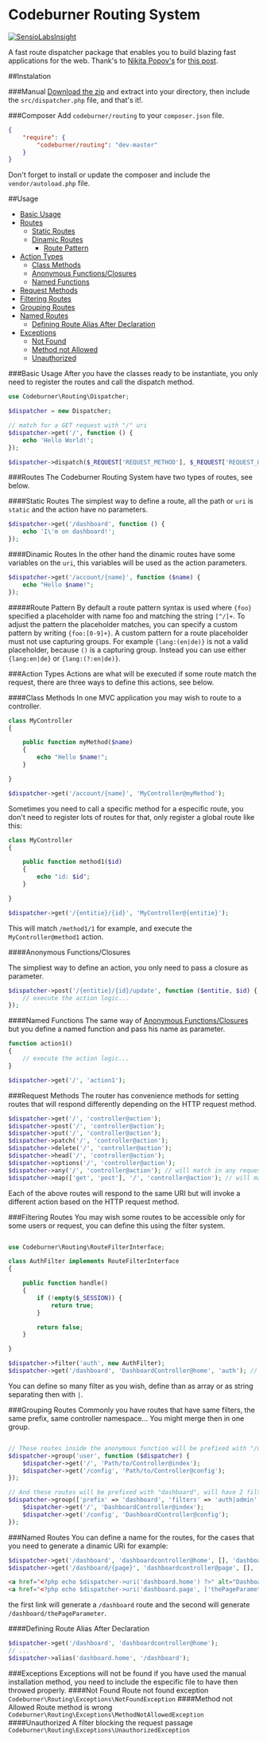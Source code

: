 # Codeburner Routing System

[![SensioLabsInsight](https://insight.sensiolabs.com/projects/d96c4a67-982b-4e16-a24d-7b490bf11bc7/big.png)](https://insight.sensiolabs.com/projects/d96c4a67-982b-4e16-a24d-7b490bf11bc7)

A fast route dispatcher package that enables you to build blazing fast applications for the web. Thank's to [Nikita Popov's](https://github.com/nikic/) for [this post](https://nikic.github.io/2014/02/18/Fast-request-routing-using-regular-expressions.html).

##Instalation

###Manual
[Download the zip](https://github.com/codeburnerframework/routing/archive/master.zip) and extract into your directory, then include the `src/dispatcher.php` file, and that's it!.

###Composer
Add `codeburner/routing` to your `composer.json` file.

```json
{
    "require": {
        "codeburner/routing": "dev-master"
    }
}
```

Don't forget to install or update the composer and include the `vendor/autoload.php` file.

##Usage

- [Basic Usage](#basic-usage)
- [Routes](#routes)
	- [Static Routes](#static-routes)
	- [Dinamic Routes](#dinamic-routes)
		- [Route Pattern](#route-pattern)
- [Action Types](#action-types)
    - [Class Methods](#class-methods)
    - [Anonymous Functions/Closures](#anonymous-functionsclosures)
    - [Named Functions](#name-functions)
- [Request Methods](#request-methods)
- [Filtering Routes](#filtering-routes)
- [Grouping Routes](#grouping-routes)
- [Named Routes](#named-routes)
	- [Defining Route Alias After Declaration](#defining_route_alias_after_declaration)
- [Exceptions](#exceptions)
	- [Not Found](#not-found)
	- [Method not Allowed](#method-not-allowed)
	- [Unauthorized](#unauthorized)

###Basic Usage
After you have the classes ready to be instantiate, you only need to register the routes and call the dispatch method.

```php
use Codeburner\Routing\Dispatcher;

$dispatcher = new Dispatcher;

// match for a GET request with "/" uri
$dispatcher->get('/', function () {
	echo 'Hello World!';
});

$dispatcher->dispatch($_REQUEST['REQUEST_METHOD'], $_REQUEST['REQUEST_URI']);
```
###Routes
The Codeburner Routing System have two types of routes, see below.

####Static Routes
The simplest way to define a route, all the path or `uri` is `static` and the action have no parameters.

```php
$dispatcher->get('/dashboard', function () {
	echo 'I\'m on dashboard!';
});
```

####Dinamic Routes
In the other hand the dinamic routes have some variables on the `uri`, this variables will be used as the action parameters.

```php
$dispatcher->get('/account/{name}', function ($name) {
	echo "Hello $name!";
});
```

#####Route Pattern
By default a route pattern syntax is used where `{foo}` specified a placeholder with name foo and matching the string `[^/]+`. To adjust the pattern the placeholder matches, you can specify a custom pattern by writing `{foo:[0-9]+}`. A custom pattern for a route placeholder must not use capturing groups. For example `{lang:(en|de)}` is not a valid placeholder, because `()` is a capturing group. Instead you can use either `{lang:en|de}` or `{lang:(?:en|de)}`.

###Action Types
Actions are what will be executed if some route match the request, there are three ways to define this actions, see below.

####Class Methods
In one MVC application you may wish to route to a controller.

```php
class MyController
{

	public function myMethod($name)
	{
		echo "Hello $name!";
	}

}

$dispatcher->get('/account/{name}', 'MyController@myMethod');
```

Sometimes you need to call a specific method for a especific route, you don't need to register lots of routes for that, only register a global route like this:

```php
class MyController
{

	public function method1($id)
	{
		echo "id: $id";
	}

}

$dispatcher->get('/{entitie}/{id}', 'MyController@{entitie}');
```
This will match `/method1/1` for example, and execute the `MyController@method1` action.

####Anonymous Functions/Closures

The simpliest way to define an action, you only need to pass a closure as parameter.

```php
$dispatcher->post('/{entitie}/{id}/update', function ($entitie, $id) {
	// execute the action logic...
});
```

####Named Functions
The same way of [Anonymous Functions/Closures](#anonymous-functionsclosures) but you define a named function and pass his name as parameter.

```php
function action1()
{
	// execute the action logic...
}

$dispatcher->get('/', 'action1');
```

###Request Methods
The router has convenience methods for setting routes that will respond differently depending on the HTTP request method.

```php
$dispatcher->get('/', 'controller@action');
$dispatcher->post('/', 'controller@action');
$dispatcher->put('/', 'controller@action');
$dispatcher->patch('/', 'controller@action');
$dispatcher->delete('/', 'controller@action');
$dispatcher->head('/', 'controller@action');
$dispatcher->options('/', 'controller@action');
$dispatcher->any('/', 'controller@action'); // will match in any request method
$dispatcher->map(['get', 'post'], '/', 'controller@action'); // will match in GET and POST requests
```
Each of the above routes will respond to the same URI but will invoke a different action based on the HTTP request method.

###Filtering Routes
You may wish some routes to be accessible only for some users or request, you can define this using the filter system.

```php

use Codeburner\Routing\RouteFilterInterface;

class AuthFilter implements RouteFilterInterface
{

	public function handle()
	{
		if (!empty($_SESSION)) {
			return true;
		}

		return false;
	}

}

$dispatcher->filter('auth', new AuthFilter);
$dispatcher->get('/dashboard', 'DashboardController@home', 'auth'); // Will only match if the $_SESSION exists.
```
You can define so many filter as you wish, define than as array or as string separating then with `|`.

###Grouping Routes
Commonly you have routes that have same filters, the same prefix, same controller namespace... You might merge then in one group.

```php

// These routes inside the anonymous function will be prefixed with "/user"
$dispatcher->group('user', function ($dispatcher) {
	$dispatcher->get('/', 'Path/to/Controller@index');
	$dispatcher->get('/config', 'Path/to/Controller@config');
});

// And these routes will be prefixed with "dashboard", will have 2 filters, "auth" and "admin" and the controllers will be prefixed with "Path/To/Controllers/Folder"
$dispatcher->group(['prefix' => 'dashboard', 'filters' => 'auth|admin', 'namespace' => 'Path/To/Controllers/Folder'], function ($dispacher) {
	$dispatcher->get('/', 'DashboardController@index');
	$dispatcher->get('/config', 'DashboardController@config');
});
```
###Named Routes
You can define a name for the routes, for the cases that you need to generate a dinamic URi for example:

```php
$dispatcher->get('/dashboard', 'dashboardcontroller@home', [], 'dashboard.home');
$dispatcher->get('/dashboard/{page}', 'dashboardcontroller@page', [], 'dashboard.page')
```
```html
<a href="<?php echo $dispatcher->uri('dashboard.home') ?>" alt="Dashboard">home</a>
<a href="<?php echo $dispatcher->uri('dashboard.page', ['thePageParameter']) ?>" alt="Some Page">some page</a>
```

the first link will generate a `/dashboard` route and the second will generate `/dashboard/thePageParameter`.

####Defining Route Alias After Declaration
```php
$dispatcher->get('/dashboard', 'dashboardcontroller@home');
// ...
$dispatcher->alias('dashboard.home', '/dashboard');
```

###Exceptions
Exceptions will not be found if you have used the manual installation method, you need to include the especific file to have then throwed properly.
####Not Found
Route not found exception `Codeburner\Routing\Exceptions\NotFoundException`
####Method not Allowed
Route method is wrong `Codeburner\Routing\Exceptions\MethodNotAllowedException`
####Unauthorized
A filter blocking the request passage `Codeburner\Routing\Exceptions\UnauthorizedException`
